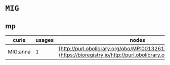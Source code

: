 # `MIG`
## mp
| curie    |   usages | nodes                                                                                                         |
|----------|----------|---------------------------------------------------------------------------------------------------------------|
| MIG:anna |        1 | [http://purl.obolibrary.org/obo/MP:0013261](https://bioregistry.io/http://purl.obolibrary.org/obo/MP:0013261) |
